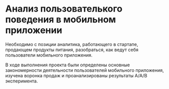 # Анализ пользователького поведения в мобильном приложении
Необходимо с позиции аналитика, работающего в стартапе, продающем продукты питания, разобраться, как ведут себя пользователи мобильного приложения.

В ходе выполнения проекта были определены основные закономерности деятельности пользователей мобильного приложения, изучена воронка продаж и проанализированы результаты А/А/В эксперимента.
